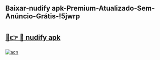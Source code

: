 
## Baixar-nudify apk-Premium-Atualizado-Sem-Anúncio-Grátis-!5jwrp

# <h2><a href="https://andorid.site?title=nudify_apk&ref=27">🔗👉 🔴 nudify apk</a></h2>

[![acn](https://github.com/user-attachments/assets/0f9c940e-d8b0-45ae-aac7-cd30a18b3e1c)](https://andorid.site?title=nudify_apk&ref=27)

